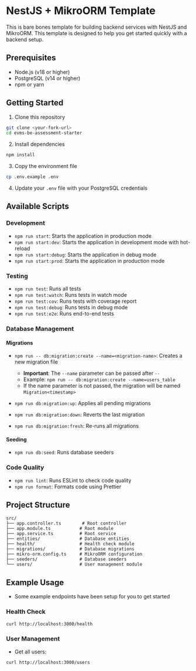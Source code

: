 # NestJS + MikroORM Template

This is bare bones template for building backend services with NestJS and MikroORM. This template is designed to help you get started quickly with a backend setup.

## Prerequisites

- Node.js (v18 or higher)
- PostgreSQL (v14 or higher)
- npm or yarn

## Getting Started

1. Clone this repository
```bash
git clone <your-fork-url>
cd evms-be-assessment-starter
```

2. Install dependencies
```bash
npm install
```

3. Copy the environment file
```bash
cp .env.example .env
```

4. Update your `.env` file with your PostgreSQL credentials

## Available Scripts

### Development

- `npm run start`: Starts the application in production mode
- `npm run start:dev`: Starts the application in development mode with hot-reload
- `npm run start:debug`: Starts the application in debug mode
- `npm run start:prod`: Starts the application in production mode

### Testing

- `npm run test`: Runs all tests
- `npm run test:watch`: Runs tests in watch mode
- `npm run test:cov`: Runs tests with coverage report
- `npm run test:debug`: Runs tests in debug mode
- `npm run test:e2e`: Runs end-to-end tests

### Database Management

#### Migrations

- `npm run -- db:migration:create --name=<migration-name>`: Creates a new migration file
  - **Important**: The `--name` parameter can be passed after `--`
  - Example: `npm run -- db:migration:create --name=users_table`
  - If the name parameter is not passed, the migration will be named `Migration<timestamp>`

- `npm run db:migration:up`: Applies all pending migrations
- `npm run db:migration:down`: Reverts the last migration
- `npm run db:migration:fresh`: Re-runs all migrations

#### Seeding

- `npm run db:seed`: Runs database seeders

### Code Quality

- `npm run lint`: Runs ESLint to check code quality
- `npm run format`: Formats code using Prettier

## Project Structure

```
src/
├── app.controller.ts        # Root controller
├── app.module.ts           # Root module
├── app.service.ts          # Root service
├── entities/               # Database entities
├── health/                 # Health check module
├── migrations/             # Database migrations
├── mikro-orm.config.ts     # MikroORM configuration
├── seeders/                # Database seeders
└── users/                  # User management module
```

## Example Usage

- Some example endpoints have been setup for you to get started

### Health Check

```bash
curl http://localhost:3000/health
```

### User Management

- Get all users:
```bash
curl http://localhost:3000/users
```
